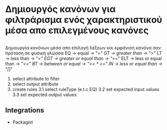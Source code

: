 # Δημιουργός κανόνων για φιλτράρισμα ενός χαρακτηριστικού μέσα απο επιλεγμένους κανόνες
##
Δημιουργία κανόνων μέσα απο επιλογή λέξεων και εμφάνιση κανόνα σαν πρόταση σε φυσική γλώσσα
EQ 	-> equal 					-> "=*"
GT 	-> greater than 			-> "*>"
LT 	-> less than 				-> "*<"
EGT -> greater or equal than 	-> "*>="
ELT -> less or equal than 		-> "*<="
BT 	-> between or equal			-> ">= * <="
IN 	-> less or equal than 		-> "[*]"

1. select attribute to filter
2. select output attribute
3. create rules
	3.1 select ruleType (e.t.c EQ)
	3.2 set expected input values
	3.3 set expected output values
## Integrations 
* Packagist